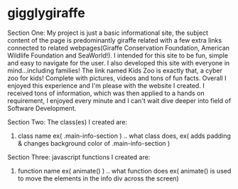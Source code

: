 # gigglygiraffe

Section One:
  My project is just a basic informational site, the subject content of the page is predominantly giraffe related with a few extra links connected to related webpages(Giraffe Conservation Foundation, American Wildlife Foundation and SeaWorld!).  I intended for this site to be fun, simple and easy to navigate for the user.  I also developed this site with everyone in mind...including families! The link named Kids Zoo is exactly that, a cyber zoo for kids! Complete with pictures, videos and tons of fun facts.  Overall I enjoyed this experience and I'm please with the website I created.  I received tons of information, which was then applied to a hands on requirement, I enjoyed every minute  and  I can't wait dive deeper into field of Software Development.

Section Two: The class(es) I created are:

1. class name ex( .main-info-section )
.. what class does, ex( adds padding & changes background color of .main-info-section )

Section Three: javascript functions I created are:

1. function name ex( animate() )
.. what function does ex( animate() is used to move the elements in the info div across the screen)
